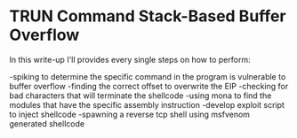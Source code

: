 # TRUN Command Stack-Based Buffer Overflow

In this write-up I'll provides every single steps on how to perform:

-spiking to determine the specific command in the program is vulnerable to buffer overflow
-finding the correct offset to overwrite the EIP
-checking for bad characters that will terminate the shellcode
-using mona to find the modules that have the specific assembly instruction
-develop exploit script to inject shellcode 
-spawning a reverse tcp shell using msfvenom generated shellcode

